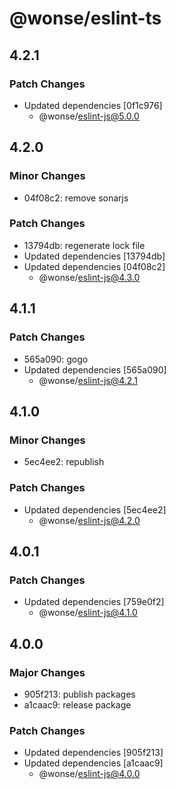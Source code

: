 # @wonse/eslint-ts

## 4.2.1

### Patch Changes

- Updated dependencies [0f1c976]
  - @wonse/eslint-js@5.0.0

## 4.2.0

### Minor Changes

- 04f08c2: remove sonarjs

### Patch Changes

- 13794db: regenerate lock file
- Updated dependencies [13794db]
- Updated dependencies [04f08c2]
  - @wonse/eslint-js@4.3.0

## 4.1.1

### Patch Changes

- 565a090: gogo
- Updated dependencies [565a090]
  - @wonse/eslint-js@4.2.1

## 4.1.0

### Minor Changes

- 5ec4ee2: republish

### Patch Changes

- Updated dependencies [5ec4ee2]
  - @wonse/eslint-js@4.2.0

## 4.0.1

### Patch Changes

- Updated dependencies [759e0f2]
  - @wonse/eslint-js@4.1.0

## 4.0.0

### Major Changes

- 905f213: publish packages
- a1caac9: release package

### Patch Changes

- Updated dependencies [905f213]
- Updated dependencies [a1caac9]
  - @wonse/eslint-js@4.0.0
